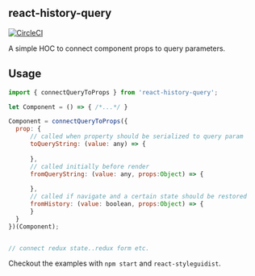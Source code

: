 react-history-query
-------------------

[![CircleCI](https://img.shields.io/circleci/project/github/BowlingX/react-history-query.svg?style=flat-square)]()

A simple HOC to connect component props to query parameters.

## Usage

```javascript
import { connectQueryToProps } from 'react-history-query';

let Component = () => { /*...*/ }

Component = connectQueryToProps({
  prop: {
      // called when property should be serialized to query param
      toQueryString: (value: any) => {
        
      },
      // called initially before render
      fromQueryString: (value: any, props:Object) => {
        
      },
      // called if navigate and a certain state should be restored
      fromHistory: (value: boolean, props:Object) => {
      }
  } 
})(Component);


// connect redux state..redux form etc.

```

Checkout the examples with `npm start` and `react-styleguidist`.